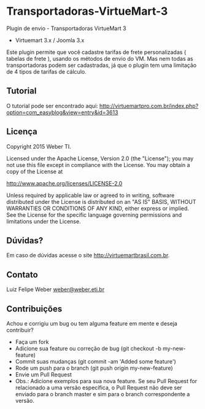 # Transportadoras-VirtueMart-3
Plugin de envio - Transportadoras VirtueMart 3
* Virtuemart 3.x / Joomla 3.x
 
Este plugin permite que você cadastre tarifas de frete personalizadas ( tabelas de frete ), usando os métodos de envio do VM. Mas nem todas as transportadoras podem ser cadastradas, já que o plugin tem uma limitação de 4 tipos de tarifas de cálculo.

Tutorial
-------
O tutorial pode ser encontrado aqui:
http://virtuemartpro.com.br/index.php?option=com_easyblog&view=entry&id=3613


Licença
-------

Copyright 2015 Weber TI.

Licensed under the Apache License, Version 2.0 (the "License"); you may not use this file except in compliance with the License. You may obtain a copy of the License at

http://www.apache.org/licenses/LICENSE-2.0

Unless required by applicable law or agreed to in writing, software distributed under the License is distributed on an "AS IS" BASIS, WITHOUT WARRANTIES OR CONDITIONS OF ANY KIND, either express or implied. See the License for the specific language governing permissions and limitations under the License.


Dúvidas?
----------

Em caso de dúvidas acesse o site http://virtuemartbrasil.com.br.

Contato
----------

Luiz Felipe Weber
weber@weber.eti.br

Contribuições
-------------

Achou e corrigiu um bug ou tem alguma feature em mente e deseja contribuir?

* Faça um fork
* Adicione sua feature ou correção de bug (git checkout -b my-new-feature)
* Commit suas mudanças (git commit -am 'Added some feature')
* Rode um push para o branch (git push origin my-new-feature)
* Envie um Pull Request
* Obs.: Adicione exemplos para sua nova feature. Se seu Pull Request for relacionado a uma versão específica, o Pull Request não deve ser enviado para o branch master e sim para o branch correspondente a versão.
